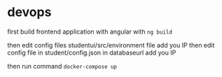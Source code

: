 # devops


first build frontend application with angular with `ng build`

then edit config files studentui/src/environment file add you IP
then edit config file in student/config.json in databaseurl add you IP

then run command `docker-compose up`
